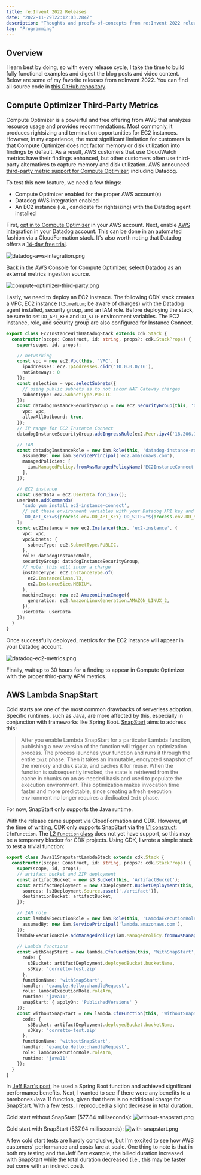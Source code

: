 ```yaml
---
title: re:Invent 2022 Releases 
date: "2022-11-29T22:12:03.284Z"
description: "Thoughts and proofs-of-concepts from re:Invent 2022 release."
tag: "Programming"
---
```


## Overview

I learn best by doing, so with every release cycle,  I take the time to build fully functional examples and digest the blog posts and video content. Below are some of my favorite releases from re:Invent 2022. You can find all source code in [this GitHub repository](https://github.com/scottenriquez/reinvent-2022-examples).

## Compute Optimizer Third-Party Metrics

Compute Optimizer is a powerful and free offering from AWS that analyzes resource usage and provides recommendations. Most commonly, it produces rightsizing and termination opportunities for EC2 instances. However, in my experience, the most significant limitation for customers is that Compute Optimizer does not factor memory or disk utilization into findings by default. As a result, AWS customers that use CloudWatch metrics have their findings enhanced, but other customers often use third-party alternatives to capture memory and disk utilization. AWS announced [third-party metric support for Compute Optimizer](https://aws.amazon.com/blogs/aws-cloud-financial-management/aws-compute-optimizer-launches-integration-with-application-performance-monitoring-and-observability-partners/), including Datadog.

To test this new feature, we need a few things:
- Compute Optimizer enabled for the proper AWS account(s)
- Datadog AWS integration enabled
- An EC2 instance (i.e., candidate for rightsizing) with the Datadog agent installed

First, [opt in to Compute Optimizer](https://aws.amazon.com/compute-optimizer/getting-started/) in your AWS account. Next, enable [AWS integration](https://docs.datadoghq.com/integrations/amazon_web_services/) in your Datadog account. This can be done in an automated fashion via a CloudFormation stack. It's also worth noting that Datadog offers a [14-day free trial](https://www.datadoghq.com/free-datadog-trial/).

![datadog-aws-integration.png](datadog-aws-integration.png)

Back in the AWS Console for Compute Optimizer, select Datadog as an external metrics ingestion source.

![compute-optimizer-third-party.png](compute-optimizer-third-party.png)

Lastly, we need to deploy an EC2 instance. The following CDK stack creates a VPC, EC2 instance (`t3.medium`; be aware of charges) with the Datadog agent installed, security group, and an IAM role. Before deploying the stack, be sure to set `DD_API_KEY` and `DD_SITE` environment variables. The EC2 instance, role, and security group are also configured for Instance Connect.

```typescript
export class Ec2InstanceWithDatadogStack extends cdk.Stack {
  constructor(scope: Construct, id: string, props?: cdk.StackProps) {
    super(scope, id, props);

    // networking
    const vpc = new ec2.Vpc(this, 'VPC', {
      ipAddresses: ec2.IpAddresses.cidr('10.0.0.0/16'),
      natGateways: 0
    });
    const selection = vpc.selectSubnets({
      // using public subnets as to not incur NAT Gateway charges
      subnetType: ec2.SubnetType.PUBLIC
    });
    const datadogInstanceSecurityGroup = new ec2.SecurityGroup(this, 'datadog-instance-sg', {
      vpc: vpc,
      allowAllOutbound: true,
    });
    // IP range for EC2 Instance Connect
    datadogInstanceSecurityGroup.addIngressRule(ec2.Peer.ipv4('18.206.107.24/29'), ec2.Port.tcp(22), 'allow SSH access for EC2 Instance Connect');

    // IAM
    const datadogInstanceRole = new iam.Role(this, 'datadog-instance-role', {
      assumedBy: new iam.ServicePrincipal('ec2.amazonaws.com'),
      managedPolicies: [
        iam.ManagedPolicy.fromAwsManagedPolicyName('EC2InstanceConnect'),
      ],
    });

    // EC2 instance
    const userData = ec2.UserData.forLinux();
    userData.addCommands(
      'sudo yum install ec2-instance-connect',
      // set these environment variables with your Datadog API key and site
      `DD_API_KEY=${process.env.DD_API_KEY} DD_SITE="${process.env.DD_SITE}" bash -c "$(curl -L https://s3.amazonaws.com/dd-agent/scripts/install_script_agent7.sh)"`,
    );
    const ec2Instance = new ec2.Instance(this, 'ec2-instance', {
      vpc: vpc,
      vpcSubnets: {
        subnetType: ec2.SubnetType.PUBLIC,
      },
      role: datadogInstanceRole,
      securityGroup: datadogInstanceSecurityGroup,
      // note: this will incur a charge
      instanceType: ec2.InstanceType.of(
        ec2.InstanceClass.T3,
        ec2.InstanceSize.MEDIUM,
      ),
      machineImage: new ec2.AmazonLinuxImage({
        generation: ec2.AmazonLinuxGeneration.AMAZON_LINUX_2,
      }),
      userData: userData
    });
  }
}
```

Once successfully deployed, metrics for the EC2 instance will appear in your Datadog account.

![datadog-ec2-metrics.png](datadog-ec2-metrics.png)

Finally, wait up to 30 hours for a finding to appear in Compute Optimizer with the proper third-party APM metrics.

## AWS Lambda SnapStart
Cold starts are one of the most common drawbacks of serverless adoption. Specific runtimes, such as Java, are more affected by this, especially in conjunction with frameworks like Spring Boot. [SnapStart](https://aws.amazon.com/blogs/compute/starting-up-faster-with-aws-lambda-snapstart/) aims to address this:

> After you enable Lambda SnapStart for a particular Lambda function, publishing a new version of the function will trigger an optimization process. The process launches your function and runs it through the entire `Init` phase. Then it takes an immutable, encrypted snapshot of the memory and disk state, and caches it for reuse. When the function is subsequently invoked, the state is retrieved from the cache in chunks on an as-needed basis and used to populate the execution environment. This optimization makes invocation time faster and more predictable, since creating a fresh execution environment no longer requires a dedicated `Init` phase.

For now, SnapStart only supports the Java runtime.

With the release came support via CloudFormation and CDK. However, at the time of writing, CDK only supports SnapStart via the [L1 construct](https://docs.aws.amazon.com/cdk/api/v2/docs/aws-cdk-lib.aws_lambda.CfnFunction.html): `CfnFunction`. The [L2 `Function` class](https://docs.aws.amazon.com/cdk/api/v2/docs/aws-cdk-lib.aws_lambda-readme.html) does not yet have support, so this may be a temporary blocker for CDK projects. Using CDK, I wrote a simple stack to test a trivial function:

```typescript
export class Java11SnapstartLambdaStack extends cdk.Stack {
  constructor(scope: Construct, id: string, props?: cdk.StackProps) {
    super(scope, id, props);
    // artifact bucket and ZIP deployment
    const artifactBucket = new s3.Bucket(this, 'ArtifactBucket');
    const artifactDeployment = new s3Deployment.BucketDeployment(this, 'DeployFiles', {
      sources: [s3Deployment.Source.asset('./artifact')],
      destinationBucket: artifactBucket,
    });

    // IAM role
    const lambdaExecutionRole = new iam.Role(this, 'LambdaExecutionRole', {
      assumedBy: new iam.ServicePrincipal('lambda.amazonaws.com'),
    });
    lambdaExecutionRole.addManagedPolicy(iam.ManagedPolicy.fromAwsManagedPolicyName('service-role/AWSLambdaBasicExecutionRole'));
    
    // Lambda functions
    const withSnapStart = new lambda.CfnFunction(this, 'WithSnapStart', {
      code: {
        s3Bucket: artifactDeployment.deployedBucket.bucketName,
        s3Key: 'corretto-test.zip'
      },
      functionName: 'withSnapStart',
      handler: 'example.Hello::handleRequest',
      role: lambdaExecutionRole.roleArn,
      runtime: 'java11',
      snapStart: { applyOn: 'PublishedVersions' }
    });
    const withoutSnapStart = new lambda.CfnFunction(this, 'WithoutSnapStart', {
      code: {
        s3Bucket: artifactDeployment.deployedBucket.bucketName,
        s3Key: 'corretto-test.zip'
      },
      functionName: 'withoutSnapStart',
      handler: 'example.Hello::handleRequest',
      role: lambdaExecutionRole.roleArn,
      runtime: 'java11'
    });
  }
}
```

In [Jeff Barr's post](https://aws.amazon.com/blogs/aws/new-accelerate-your-lambda-functions-with-lambda-snapstart/), he used a Spring Boot function and achieved significant performance benefits. Next, I wanted to see if there were any benefits to a barebones Java 11 function, given that there is no additional charge for SnapStart. With a few tests, I reproduced a slight decrease in total duration. 

Cold start without SnapStart (577.84 milliseconds):
![without-snapstart.png](without-snapstart.png)

Cold start with SnapStart (537.94 milliseconds):
![with-snapstart.png](with-snapstart.png)

A few cold start tests are hardly conclusive, but I'm excited to see how AWS customers' performance and costs fare at scale. One thing to note is that in both my testing and the Jeff Barr example, the billed duration increased with SnapStart while the total duration decreased (i.e., this may be faster but come with an indirect cost).